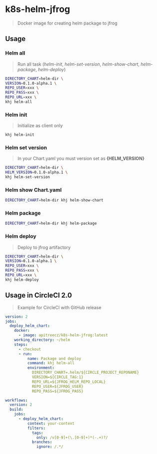 # k8s-helm-jfrog

> Docker image for creating helm package to jfrog

## Usage

### Helm all

> Run all task (_helm-init_, _helm-set-version_, _helm-show-chart_, _helm-package_, _helm-deploy_)

```bash
DIRECTORY_CHART=helm-dir \
VERSION=0.1.0-alpha.1 \
REPO_USER=xxx \
REPO_PASS=xxx \
REPO_URL=xxx \
khj helm-all
```

### Helm init

> Initialize as client only

```bash
khj helm-init
```

### Helm set version

> In your Chart.yaml you must version set as **{HELM_VERSION}**

```bash
DIRECTORY_CHART=helm-dir \
HELM_VERSION=0.1.0-alpha.1 \
khj helm-set-version
```

### Helm show Chart.yaml

```bash
DIRECTORY_CHART=helm-dir khj helm-show-chart
```

### Helm package

```bash
DIRECTORY_CHART=helm-dir khj helm-package
```

### Helm deploy

> Deploy to jfrog artifactory

```bash
DIRECTORY_CHART=helm-dir \
VERSION=0.1.0-alpha.1 \
REPO_USER=xxx \
REPO_PASS=xxx \
REPO_URL=xxx \
khj helm-deploy
```

## Usage in CircleCI 2.0

> Example for CircleCI with GitHub release

```yaml
version: 2
jobs:
  deploy_helm_chart:
    docker:
      - image: apitreecz/k8s-helm-jfrog:latest
    working_directory: ~/helm
    steps:
      - checkout
      - run:
          name: Package and deploy
          command: khj helm-all
          environment:
            DIRECTORY_CHART=.helm/${CIRCLE_PROJECT_REPONAME}
            VERSION=${CIRCLE_TAG:1}
            REPO_URL=${JFROG_HELM_REPO_LOCAL}
            REPO_USER=${JFROG_USER}
            REPO_PASS=${JFROG_PASS}

workflows:
  version: 2
  build:
    jobs:
      - deploy_helm_chart:
          context: your-context
          filters:
            tags:
              only: /v[0-9]+(\.[0-9]+)*(-.+)?/
            branches:
              ignore: /.*/
```
